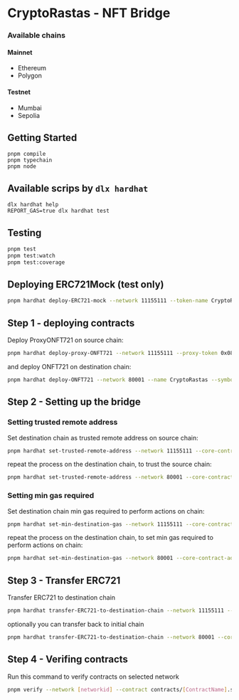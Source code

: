 # CryptoRastas - NFT Bridge

### Available chains

#### Mainnet

- Ethereum
- Polygon

#### Testnet

- Mumbai
- Sepolia

## Getting Started

```shell
pnpm compile
pnpm typechain
pnpm node
```

## Available scrips by `dlx hardhat`

```shell
dlx hardhat help
REPORT_GAS=true dlx hardhat test
```

## Testing

```bash
pnpm test
pnpm test:watch
pnpm test:coverage
```

## Deploying ERC721Mock (test only)

```bash
pnpm hardhat deploy-ERC721-mock --network 11155111 --token-name CryptoRastas --token-symbol RASTAS
```

## Step 1 - deploying contracts

Deploy ProxyONFT721 on source chain:

```bash
pnpm hardhat deploy-proxy-ONFT721 --network 11155111 --proxy-token 0x0888CF7Ee20c0E1d43bd2073bb334c65cF7B6FF1
```

and deploy ONFT721 on destination chain:

```bash
pnpm hardhat deploy-ONFT721 --network 80001 --name CryptoRastas --symbol RASTAS
```

## Step 2 - Setting up the bridge

### Setting trusted remote address

Set destination chain as trusted remote address on source chain:

```bash
pnpm hardhat set-trusted-remote-address --network 11155111 --core-contract-address 0xf17c3853379947f7B750953AaFa5C59B78153e10 --destination-chain-id 80001 --destination-core-contract-address 0xc8ce0cA761935859c457C1b0cBE953A66757E777
```

repeat the process on the destination chain, to trust the source chain:

```bash
pnpm hardhat set-trusted-remote-address --network 80001 --core-contract-address 0xc8ce0cA761935859c457C1b0cBE953A66757E777 --destination-chain-id 11155111 --destination-core-contract-address 0xf17c3853379947f7B750953AaFa5C59B78153e10
```

### Setting min gas required

Set destination chain min gas required to perform actions on chain:

```bash
pnpm hardhat set-min-destination-gas --network 11155111 --core-contract-address 0xf17c3853379947f7B750953AaFa5C59B78153e10 --destination-chain-id 80001
```

repeat the process on the destination chain, to set min gas required to perform actions on chain:

```bash
pnpm hardhat set-min-destination-gas --network 80001 --core-contract-address 0xc8ce0cA761935859c457C1b0cBE953A66757E777 --destination-chain-id 11155111
```

## Step 3 - Transfer ERC721

Transfer ERC721 to destination chain

```bash
pnpm hardhat transfer-ERC721-to-destination-chain --network 11155111 --core-contract-address 0xf17c3853379947f7B750953AaFa5C59B78153e10 --destination-chain-id 80001 --token-address 0x0888CF7Ee20c0E1d43bd2073bb334c65cF7B6FF1 --token-id 1
```

optionally you can transfer back to initial chain

```bash
pnpm hardhat transfer-ERC721-to-destination-chain --network 80001 --core-contract-address 0xc8ce0cA761935859c457C1b0cBE953A66757E777 --destination-chain-id 11155111 --token-address 0xc8ce0cA761935859c457C1b0cBE953A66757E777 --token-id 1 --is-proxy false
```

## Step 4 - Verifing contracts

Run this command to verify contracts on selected network

```bash
pnpm verify --network [networkid] --contract contracts/[ContractName].sol:[Contract] [contractAddress] [arguments]
```
